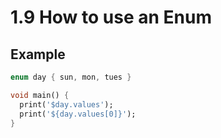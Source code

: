 # 1.9 How to use an Enum

## Example

```dart
enum day { sun, mon, tues }

void main() {
  print('$day.values');
  print('${day.values[0]}');
}
```
